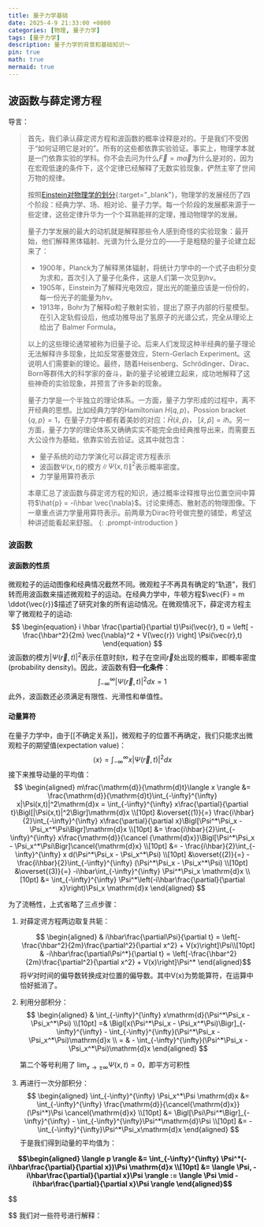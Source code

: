 ```yaml
---
title: 量子力学基础
date: 2025-4-9 21:33:00 +0800
categories: [物理, 量子力学]
tags: [量子力学]     
description: 量子力学的背景和基础知识～
pin: true
math: true
mermaid: true
---
```


## 波函数与薛定谔方程

导言：
> 
> 首先，我们承认薛定谔方程和波函数的概率诠释是对的。于是我们不受困于“如何证明它是对的”。所有的这些都依靠实验验证。事实上，物理学本就是一门依靠实验的学科。你不会去问为什么$\vec{F} = m \vec{a}$为什么是对的，因为在宏观低速的条件下，这个定律已经解释了无数实验现象，俨然主宰了世间万物的规律。
>
> 按照[Einstein对物理学的划分](/assets/pdfs/物理学的进化.pdf){:target="_blank"}，物理学的发展经历了四个阶段：经典力学、场、相对论、量子力学。每一个阶段的发展都来源于一些定律，这些定律升华为一个个耳熟能祥的定理，推动物理学的发展。
> 
> 量子力学发展的最大的动机就是解释那些令人感到奇怪的实验现象：最开始，他们解释黑体辐射、光谱为什么是分立的——于是粗糙的量子论建立起来了：
> - 1900年，Planck为了解释黑体辐射，将统计力学中的一个式子由积分变为求和，首次引入了量子化条件，这是人们第一次见到$h\nu$。
> - 1905年，Einstein为了解释光电效应，提出光的能量应该是一份份的，每一份光子的能量为$h\nu$。
> - 1913年，Bohr为了解释$\alpha$粒子散射实验，提出了原子内部的行星模型。在引入定轨假设后，他成功推导出了氢原子的光谱公式，完全从理论上给出了 Balmer Formula。
> 
> 以上的这些理论通常被称为旧量子论。后来人们发现这种半经典的量子理论无法解释许多现象，比如反常塞曼效应，Stern-Gerlach Experiment。这说明人们需要新的理论。最终，随着Heisenberg、Schrödinger、Dirac、Born等群伟大的科学家的奋斗，新的量子论被建立起来，成功地解释了这些神奇的实验现象，并预言了许多新的现象。
> 
> 量子力学是一个半独立的理论体系。一方面，量子力学形成的过程中，离不开经典的思想。比如经典力学的Hamiltonian $H(q,p)$，Possion bracket $\{q,p\}=1$，在量子力学中都有着美妙的对应：$\hat{H}(\hat{x},\hat{p})$， $[\hat{x},\hat{p}]=i\hbar$。另一方面，量子力学的理论体系又确确实实不能完全由经典推导出来，而需要五大公设作为基础，依靠实验去验证。这其中就包含：
> - 量子系统的动力学演化可以薛定谔方程表示
> - 波函数$\Psi(x,t)$的模方$\|\Psi(x,t)\|^2$表示概率密度。
> - 力学量用算符表示
> 
> 本章汇总了波函数与薛定谔方程的知识，通过概率诠释推导出位置空间中算符$\hat{p} = -i\hbar \vec{\nabla}$。讨论束缚态、散射态的物理图像。下一章重点讲力学量用算符表示。前两章为Dirac符号做完整的铺垫，希望这种讲述能看起来舒服。
{: .prompt-introduction }

### 波函数
#### 波函数的性质
微观粒子的运动图像和经典情况截然不同。微观粒子不再具有确定的“轨道”，我们转而用波函数来描述微观粒子的运动。在经典力学中，牛顿方程$\vec{F} = m \ddot{\vec{r}}$描述了研究对象的所有运动情况。在微观情况下，薛定谔方程主宰了微观粒子的运动:
$$
\begin{equation}
i \hbar \frac{\partial}{\partial t}\Psi(\vec{r}, t) = \left[ - \frac{\hbar^2}{2m} \vec{\nabla}^2 + V(\vec{r}) \right] \Psi(\vec{r},t) 
\end{equation}
$$
波函数的模方$|\Psi(\vec{r},t)|^2$表示任意时刻t，粒子在空间$\vec{r}$处出现的概率，即概率密度(probability density)。因此，波函数有**归一化条件**：
$$
\int_{-\infty}^{\infty}\left| \Psi(\vec{r},t) \right| ^2dx = 1
$$
此外，波函数还必须满足有限性、光滑性和单值性。
#### 动量算符
在量子力学中，由于[[不确定关系]]，微观粒子的位置不再确定，我们只能求出微观粒子的期望值(expectation value)：
$$
\langle x \rangle = \int_{-\infty}^{\infty}x\left| \Psi(\vec{r},t) \right| ^2dx
$$
接下来推导动量的平均值：
$$
\begin{aligned}
m\frac{\mathrm{d}}{\mathrm{d}t}\langle x \rangle &= \frac{\mathrm{d}}{\mathrm{d}t}\int_{-\infty}^{\infty} x|\Psi(x,t)|^2\mathrm{d}x = \int_{-\infty}^{\infty} x\frac{\partial}{\partial t}\Bigl[|\Psi(x,t)|^2\Bigr]\mathrm{d}x \\[10pt]
&\overset{(1)}{=} \frac{i\hbar}{2}\int_{-\infty}^{\infty} x\frac{\partial}{\partial x}\Bigl[\Psi^*\Psi_x - \Psi_x^*\Psi\Bigr]\mathrm{d}x \\[10pt]
&= \frac{i\hbar}{2}\int_{-\infty}^{\infty} x\frac{\mathrm{d}}{\cancel
{\mathrm{d}x}}\Bigl[\Psi^*\Psi_x - \Psi_x^*\Psi\Bigr]\cancel{\mathrm{d}x} \\[10pt]
&= - \frac{i\hbar}{2}\int_{-\infty}^{\infty} x d(\Psi^*\Psi_x - \Psi_x^*\Psi) \\[10pt]
&\overset{(2)}{=} -\frac{i\hbar}{2}\int_{-\infty}^{\infty} (\Psi^*\Psi_x - \Psi_x^*\Psi) \\[10pt]
&\overset{(3)}{=} -i\hbar\int_{-\infty}^{\infty} \Psi^*\Psi_x \mathrm{d}x \\[10pt]
&= \int_{-\infty}^{\infty} \Psi^*\left(-i\hbar\frac{\partial}{\partial x}\right)\Psi_x \mathrm{d}x
\end{aligned}
$$

为了流畅性，上式省略了三点步骤：

1. 对薛定谔方程两边取复共轭：

   $$
   \begin{aligned}
   & i\hbar\frac{\partial\Psi}{\partial t} = \left[-\frac{\hbar^2}{2m}\frac{\partial^2}{\partial x^2} + V(x)\right]\Psi\\[10pt]
   & -i\hbar\frac{\partial\Psi^*}{\partial t} = \left[-\frac{\hbar^2}{2m}\frac{\partial^2}{\partial x^2} + V(x)\right]\Psi^*
   \end{aligned}$$
   将$\Psi$对时间的偏导数转换成对位置的偏导数。其中V(x)为势能算符，在运算中恰好抵消了。

2. 利用分部积分：
   $$
   \begin{aligned}
   & \int_{-\infty}^{\infty} x\mathrm{d}(\Psi^*\Psi_x - \Psi_x^*\Psi) \\[10pt]
   =& \Bigl[x(\Psi^*\Psi_x - \Psi_x^*\Psi)\Bigr]_{-\infty}^{\infty} - \int_{-\infty}^{\infty}(\Psi^*\Psi_x - \Psi_x^*\Psi)\mathrm{d}x \\
   = & - \int_{-\infty}^{\infty}(\Psi^*\Psi_x - \Psi_x^*\Psi)\mathrm{d}x
   \end{aligned}
   $$
   
   第二个等号利用了 $\lim_{x \to \pm\infty} \Psi(x,t) = 0$，即平方可积性

3. 再进行一次分部积分：
   $$
   \begin{aligned}
   \int_{-\infty}^{\infty} \Psi_x^*\Psi \mathrm{d}x &= \int_{-\infty}^{\infty} \frac{\mathrm{d}}{\cancel{\mathrm{d}x}}(\Psi^*)\Psi \cancel{\mathrm{d}x} \\[10pt]
   &= \Bigl[\Psi\Psi^*\Bigr]_{-\infty}^{\infty} - \int_{-\infty}^{\infty}\Psi^*\mathrm{d}\Psi \\[10pt]
   &= - \int_{-\infty}^{\infty}\Psi^*\Psi_x\mathrm{d}x
   \end{aligned}
   $$
   于是我们得到动量的平均值为： 

**$$\begin{aligned}
\langle p \rangle &= \int_{-\infty}^{\infty} \Psi^*(-i\hbar\frac{\partial}{\partial x})\Psi \mathrm{d}x  \\[10pt]
&= \langle \Psi, -i\hbar\frac{\partial}{\partial x}\Psi \rangle
:= \langle \Psi \mid -i\hbar\frac{\partial}{\partial x}\Psi \rangle
\end{aligned}$$**

$$

$$
我们对一些符号进行解释：